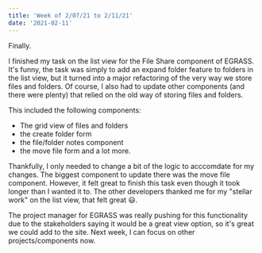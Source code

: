 ```yaml
---
title: 'Week of 2/07/21 to 2/11/21'
date: '2021-02-11'
---
```


Finally.

I finished my task on the list view for the File Share component of EGRASS. It's funny, the task was simply to add an expand folder feature to folders in the list view, but it turned into a major refactoring of the very way we store files and folders. Of course, I also had to update other components (and there were plenty) that relied on the old way of storing files and folders.

This included the following components:
- The grid view of files and folders
- the create folder form
- the file/folder notes component
- the move file form
and a lot more.

Thankfully, I only needed to change a bit of the logic to acccomdate for my changes. The biggest component to update there was the move file component. However, it felt great to finish this task even though it took longer than I wanted it to. The other developers thanked me for my "stellar work" on the list view, that felt great 😃.

The project manager for EGRASS was really pushing for this functionality due to the stakeholders saying it would be a great view option, so it's great we could add to the site. Next week, I can focus on other projects/components now.